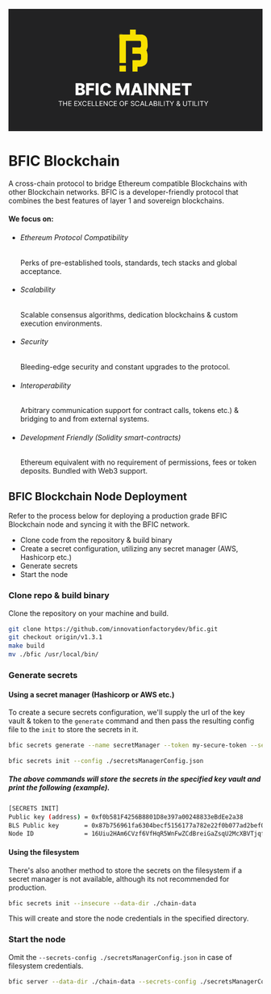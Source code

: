    ![Banner](.github/bfic.png)

# BFIC Blockchain

A cross-chain protocol to bridge Ethereum compatible Blockchains with other Blockchain networks. BFIC is a developer-friendly protocol that combines the best features of layer 1 and sovereign blockchains.

#### We focus on:

- ###### Ethereum Protocol Compatibility

  Perks of pre-established tools, standards, tech stacks and global acceptance.

- ###### Scalability

  Scalable consensus algorithms, dedication blockchains & custom execution environments.

- ###### Security

  Bleeding-edge security and constant upgrades to the protocol.

- ###### Interoperability

  Arbitrary communication support for contract calls, tokens etc.) & bridging to and from external systems.

- ###### Development Friendly (Solidity smart-contracts)
  Ethereum equivalent with no requirement of permissions, fees or token deposits. Bundled with Web3 support.

## BFIC Blockchain Node Deployment

Refer to the process below for deploying a production grade BFIC Blockchain node and syncing it with the BFIC network. 
- Clone code from the repository & build binary
- Create a secret configuration, utilizing any secret manager (AWS, Hashicorp etc.)
- Generate secrets
- Start the node

### Clone repo & build binary

Clone the repository on your machine and build.

```bash
git clone https://github.com/innovationfactorydev/bfic.git
git checkout origin/v1.3.1
make build
mv ./bfic /usr/local/bin/
```

### Generate secrets

#### Using a secret manager (Hashicorp or AWS etc.)
To create a secure secrets configuration, we'll supply the url of the key vault & token to the ```generate``` command and then pass the resulting config file to the ```init``` to store the secrets in it.

```bash
bfic secrets generate --name secretManager --token my-secure-token --server-url https://SECRETS_MANAGER_URL
```

```bash
bfic secrets init --config ./secretsManagerConfig.json
```
##### The above commands will store the secrets in the specified key vault and print the following (example).

```bash
[SECRETS INIT]
Public key (address) = 0xf0b581F4256B8801D8e397a00248833eBdEe2a38
BLS Public key       = 0x87b756961fa6304becf5156177a782e22f0b077ad2bef02f0b175a76ca4928fd0637704fe724073cd64dbd2c919d0ba8
Node ID              = 16Uiu2HAm6CVzf6VfHqR5WnFwZCdBreiGaZsqU2McXBVTjqfzUTe7
```

#### Using the filesystem
There's also another method to store the secrets on the filesystem if a secret manager is not available, although its not recommended for production.

```bash
bfic secrets init --insecure --data-dir ./chain-data
```
This will create and store the node credentials in the specified directory.
### Start the node
Omit the ```--secrets-config ./secretsManagerConfig.json``` in case of filesystem credentials.
```bash
bfic server --data-dir ./chain-data --secrets-config ./secretsManagerConfig.json --chain ./genesis.json --grpc-address :10000 --libp2p :30301 --jsonrpc :8545 --seal
```
